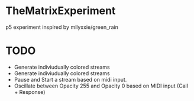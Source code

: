 # TheMatrixExperiment
p5 experiment inspired by milyxxie/green_rain

# TODO

* Generate indiviudually colored streams
* Generate indiviudually colored streams
* Pause and Start a stream based on midi input.
* Oscillate between Opacity 255 and Opacity 0 based on MIDI input (Call + Response)
